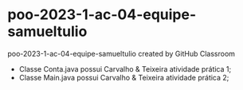 # poo-2023-1-ac-04-equipe-samueltulio
poo-2023-1-ac-04-equipe-samueltulio created by GitHub Classroom
- Classe Conta.java possui Carvalho & Teixeira atividade prática 1;
- Classe Main.java possui Carvalho & Teixeira atividade prática 2;

